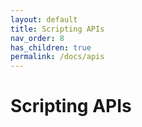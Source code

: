 ```yaml
---
layout: default
title: Scripting APIs
nav_order: 8
has_children: true
permalink: /docs/apis
---
```


# Scripting APIs
